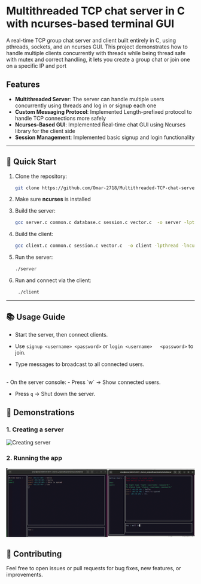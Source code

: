 # Multithreaded TCP chat server in C with ncurses-based terminal GUI

A real-time TCP group chat server and client built entirely in C, using pthreads, sockets, and an ncurses GUI.
This project demonstrates how to handle multiple clients concurrently with threads while being thread safe with mutex and correct handling, it lets you create a group chat or join one on a specific IP and port

## Features

- **Multithreaded Server**: The server can handle multiple users concurrently using threads and log in or signup each one
- **Custom Messaging Protocol**: Implemented Length-prefixed protocol to handle TCP connections more safely
- **Ncurses-Based GUI**: Implemented Real-time chat GUI using Ncurses library for the client side
- **Session Management**: Implemented basic signup and login functionality

---

## 🚀 Quick Start

1. Clone the repository:
   ```bash
   git clone https://github.com/Omar-2718/Multithreaded-TCP-chat-server-in-C.git
   ```

2. Make sure **ncurses** is installed


3. Build the server:
   ```bash
   gcc server.c common.c database.c session.c vector.c  -o server -lpthread
   ```

4. Build the client:
   ```bash
   gcc client.c common.c session.c vector.c  -o client -lpthread -lncurses
   ```

5. Run the server:
   ```bash
   ./server
   ```

6. Run and connect via the client:
   ```bash
    ./client
   ```

---


## 📚 Usage Guide
- Start the server, then connect clients.

- Use `signup <username> <password>` or `login <username>   <password>` to join.

- Type messages to broadcast to all connected users.
<br>
- On the server console:
- Press `w` → Show connected users.

- Press `q` → Shut down the server.
## 🌟 Demonstrations

### 1. Creating a server
![Creating server](./gif_image/1.gif)


### 2. Running the app

![Client app](./gif_image/2.png)

## 👥 Contributing

Feel free to open issues or pull requests for bug fixes, new features, or improvements.